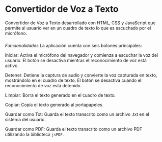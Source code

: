 # Convertidor de Voz a Texto
Convertidor de Voz a Texto desarrollado con HTML, CSS y JavaScript que permite al usuario ver en un cuadro de texto lo que es escuchado por el micrófono.
###
*_Funcionalidades_*
La aplicación cuenta con seis botones principales:

Iniciar: Activa el micrófono del navegador y comienza a escuchar la voz del usuario. El botón se desactiva mientras el reconocimiento de voz está activo.

Detener: Detiene la captura de audio y convierte la voz capturada en texto, mostrándolo en el cuadro de texto. El botón se desactiva cuando el reconocimiento de voz está detenido.

Limpiar: Borra el texto generado en el cuadro de texto.

Copiar: Copia el texto generado al portapapeles.

Guardar como Txt: Guarda el texto transcrito como un archivo .txt en el sistema del usuario.

Guardar como PDF: Guarda el texto transcrito como un archivo PDF utilizando la biblioteca `jsPDF`.
